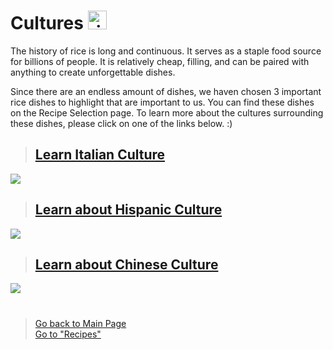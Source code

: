 # Cultures <img src="https://cdn-icons-png.flaticon.com/512/999/999740.png" alt="rice bowl logo" width="30" height="30">
The history of rice is long and continuous. It serves as a staple food source for billions of people.
It is relatively cheap, filling, and can be paired with anything to create unforgettable dishes. 

Since there are an endless amount of dishes, we haven chosen 3 important rice dishes to highlight that are important to us. You can find these dishes on the Recipe Selection page. 
To learn more about the cultures surrounding these dishes, please click on one of the links below. :)
> ## [Learn Italian Culture](Italian.md)
![](https://shorturl.at/Iowb1)
> ## [Learn about Hispanic Culture](Hispanic.md)
![]([blob:https://imageresizer.com/c5b57640-675f-4263-ab61-c71f5eb0529c](https://www.simpleimageresizer.com/_uploads/photos/74dc4f0e/arroz-amarillo-asassyspoon-cuban-yellow-rice-recipe-2_49.jpg))
> ## [Learn about Chinese Culture](Chinese.md)
![](https://shorturl.at/vJZOv)

#
> [Go back to Main Page](../rice.md)  
> [Go to "Recipes"](../Recipes/Recipe_Selection.md)

